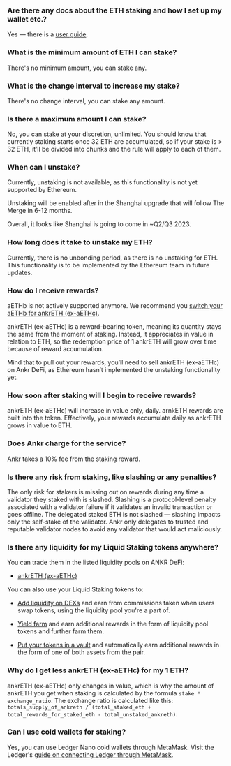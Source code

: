 ### Are there any docs about the ETH staking and how I set up my wallet etc.?

Yes — there is a [user guide](https://www.ankr.com/docs/staking/liquid-staking/eth/stake/).

### What is the minimum amount of ETH I can stake? 

There's no minimum amount, you can stake any.

### What is the change interval to increase my stake?

There's no change interval, you can stake any amount.

### Is there a maximum amount I can stake?

No, you can stake at your discretion, unlimited. You should know that currently staking starts once 32 ETH are accumulated, so if your stake is > 32 ETH, it’ll be divided into chunks and the rule will apply to each of them.

### When can I unstake?

Currently, unstaking is not available, as this functionality is not yet supported by Ethereum.  

  

Unstaking will be enabled after in the Shanghai upgrade that will follow The Merge in 6-12 months.  

  

Overall, it looks like Shanghai is going to come in \~Q2/Q3 2023.

### How long does it take to unstake my ETH?

Currently, there is no unbonding period, as there is no unstaking for ETH. This functionality is to be implemented by the Ethereum team in future updates.

### How do I receive rewards?

aETHb is not actively supported anymore. We recommend you [switch your aETHb for ankrETH (ex-aETHc)](https://www.ankr.com/staking/switch/?from=aETHb).   

  

ankrETH (ex-aETHc) is a reward-bearing token, meaning its quantity stays the same from the moment of staking. Instead, it appreciates in value in relation to ETH, so the redemption price of 1 ankrETH will grow over time because of reward accumulation.  

Mind that to pull out your rewards, you’ll need to sell ankrETH (ex-aETHc) on Ankr DeFi, as Ethereum hasn’t implemented the unstaking functionality yet.

### How soon after staking will I begin to receive rewards?

ankrETH (ex-aETHc) will increase in value only, daily. arnkETH rewards are built into the token. Effectively, your rewards accumulate daily as ankrETH grows in value to ETH.

### Does Ankr charge for the service?

Ankr takes a 10% fee from the staking reward. 

### Is there any risk from staking, like slashing or any penalties?

The only risk for stakers is missing out on rewards during any time a validator they staked with is slashed. Slashing is a protocol-level penalty associated with a validator failure if it validates an invalid transaction or goes offline. The delegated staked ETH is not slashed — slashing impacts only the self-stake of the validator. Ankr only delegates to trusted and reputable validator nodes to avoid any validator that would act maliciously.

### Is there any liquidity for my Liquid Staking tokens anywhere?

You can trade them in the listed liquidity pools on ANKR DeFi:

* [ankrETH (ex-aETHc)](https://www.ankr.com/staking/defi/?assets=ankrETH)

You can also use your Liquid Staking tokens to:

* [Add liquidity on DEXs](https://www.ankr.com/docs/staking/defi/liquidity-pools/) and earn from commissions taken when users swap tokens, using the liquidity pool you're a part of.

* [Yield farm](https://www.ankr.com/docs/staking/defi/yield-farming/) and earn additional rewards in the form of liquidity pool tokens and further farm them.

* [Put your tokens in a vault](https://www.ankr.com/docs/staking/defi/vaults/) and automatically earn additional rewards in the form of one of both assets from the pair.

### Why do I get less ankrETH (ex-aETHc) for my 1 ETH?

ankrETH (ex-aETHc) only changes in value, which is why the amount of ankrETH you get when staking is calculated by the formula `stake * exchange_ratio`. The exchange ratio is calculated like this: `totals_supply_of_ankreth / (total_staked_eth + total_rewards_for_staked_eth - total_unstaked_ankreth)`.

### Can I use cold wallets for staking?

Yes, you can use Ledger Nano cold wallets through MetaMask. Visit the Ledger's [guide on connecting Ledger through MetaMask](https://www.ledger.com/academy/security/the-safest-way-to-use-metamask).
